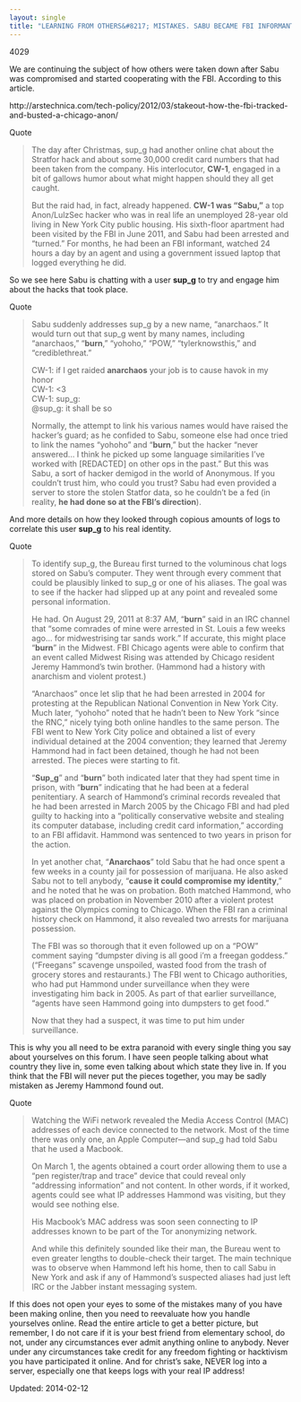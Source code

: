```yaml
---
layout: single
title: "LEARNING FROM OTHERS&#8217; MISTAKES. SABU BECAME FBI INFORMANT AND BETRAYED JEREMY HAMMONd"
---
```

4029


<p>We are continuing the subject of how others were taken down after Sabu was compromised and started cooperating with the FBI. According to this article.</p>
<p>http://arstechnica.com/tech-policy/2012/03/stakeout-how-the-fbi-tracked-and-busted-a-chicago-anon/</p>
<div>
<div>Quote</div>
</div>
<blockquote><p>The day after Christmas, sup_g had another online chat about the Stratfor hack and about some 30,000 credit card numbers that had been taken from the company. His interlocutor, <strong>CW-1</strong>, engaged in a bit of gallows humor about what might happen should they all get caught.</p>
<p>But the raid had, in fact, already happened. <strong>CW-1 was &#8220;Sabu,&#8221;</strong> a top Anon/LulzSec hacker who was in real life an unemployed 28-year old living in New York City public housing. His sixth-floor apartment had been visited by the FBI in June 2011, and Sabu had been arrested and &#8220;turned.&#8221; For months, he had been an FBI informant, watched 24 hours a day by an agent and using a government issued laptop that logged everything he did.</p></blockquote>
<p>So we see here Sabu is chatting with a user <strong>sup_g</strong> to try and engage him about the hacks that took place.</p>
<div>
<div>Quote</div>
</div>
<blockquote><p>Sabu suddenly addresses sup_g by a new name, &#8220;anarchaos.&#8221; It would turn out that sup_g went by many names, including &#8220;anarchaos,&#8221; &#8220;<strong>burn</strong>,&#8221; &#8220;yohoho,&#8221; &#8220;POW,&#8221; &#8220;tylerknowsthis,&#8221; and &#8220;crediblethreat.&#8221;</p>
<p>CW-1: if I get raided <strong>anarchaos</strong> your job is to cause havok in my honor<br/>
CW-1: &lt;3<br/>
CW-1: sup_g:<br/>
@sup_g: it shall be so</p>
<p>Normally, the attempt to link his various names would have raised the hacker&#8217;s guard; as he confided to Sabu, someone else had once tried to link the names &#8220;yohoho&#8221; and &#8220;<strong>burn</strong>,&#8221; but the hacker &#8220;never answered&#8230; I think he picked up some language similarities I&#8217;ve worked with [REDACTED] on other ops in the past.&#8221; But this was Sabu, a sort of hacker demigod in the world of Anonymous. If you couldn&#8217;t trust him, who could you trust? Sabu had even provided a server to store the stolen Statfor data, so he couldn&#8217;t be a fed (in reality, <strong>he had done so at the FBI&#8217;s direction</strong>).</p></blockquote>
<p>And more details on how they looked through copious amounts of logs to correlate this user <strong>sup_g</strong> to his real identity.</p>
<div>
<div>Quote</div>
</div>
<blockquote><p>To identify sup_g, the Bureau first turned to the voluminous chat logs stored on Sabu&#8217;s computer. They went through every comment that could be plausibly linked to sup_g or one of his aliases. The goal was to see if the hacker had slipped up at any point and revealed some personal information.</p>
<p>He had. On August 29, 2011 at 8:37 AM, &#8220;<strong>burn</strong>&#8221; said in an IRC channel that &#8220;some comrades of mine were arrested in St. Louis a few weeks ago&#8230; for midwestrising tar sands work.&#8221; If accurate, this might place &#8220;<strong>burn</strong>&#8221; in the Midwest. FBI Chicago agents were able to confirm that an event called Midwest Rising was attended by Chicago resident Jeremy Hammond&#8217;s twin brother. (Hammond had a history with anarchism and violent protest.)</p>
<p>&#8220;Anarchaos&#8221; once let slip that he had been arrested in 2004 for protesting at the Republican National Convention in New York City. Much later, &#8220;yohoho&#8221; noted that he hadn&#8217;t been to New York &#8220;since the RNC,&#8221; nicely tying both online handles to the same person. The FBI went to New York City police and obtained a list of every individual detained at the 2004 convention; they learned that Jeremy Hammond had in fact been detained, though he had not been arrested. The pieces were starting to fit.</p>
<p>&#8220;<strong>Sup_g</strong>&#8221; and &#8220;<strong>burn</strong>&#8221; both indicated later that they had spent time in prison, with “<strong>burn</strong>” indicating that he had been at a federal penitentiary. A search of Hammond&#8217;s criminal records revealed that he had been arrested in March 2005 by the Chicago FBI and had pled guilty to hacking into a “politically conservative website and stealing its computer database, including credit card information,” according to an FBI affidavit. Hammond was sentenced to two years in prison for the action.</p>
<p>In yet another chat, &#8220;<strong>Anarchaos</strong>&#8221; told Sabu that he had once spent a few weeks in a county jail for possession of marijuana. He also asked Sabu not to tell anybody, “<strong>cause it could compromise my identity</strong>,&#8221; and he noted that he was on probation. Both matched Hammond, who was placed on probation in November 2010 after a violent protest against the Olympics coming to Chicago. When the FBI ran a criminal history check on Hammond, it also revealed two arrests for marijuana possession.</p>
<p>The FBI was so thorough that it even followed up on a &#8220;POW&#8221; comment saying &#8220;dumpster diving is all good i&#8217;m a freegan goddess.&#8221; (&#8220;Freegans&#8221; scavenge unspoiled, wasted food from the trash of grocery stores and restaurants.) The FBI went to Chicago authorities, who had put Hammond under surveillance when they were investigating him back in 2005. As part of that earlier surveillance, “agents have seen Hammond going into dumpsters to get food.”</p>
<p>Now that they had a suspect, it was time to put him under surveillance.</p></blockquote>
<p>This is why you all need to be extra paranoid with every single thing you say about yourselves on this forum. I have seen people talking about what country they live in, some even talking about which state they live in. If you think that the FBI will never put the pieces together, you may be sadly mistaken as Jeremy Hammond found out.</p>
<div>
<div>Quote</div>
</div>
<blockquote><p>Watching the WiFi network revealed the Media Access Control (MAC) addresses of each device connected to the network. Most of the time there was only one, an Apple Computer—and sup_g had told Sabu that he used a Macbook.</p>
<p>On March 1, the agents obtained a court order allowing them to use a &#8220;pen register/trap and trace&#8221; device that could reveal only &#8220;addressing information&#8221; and not content. In other words, if it worked, agents could see what IP addresses Hammond was visiting, but they would see nothing else.</p>
<p>His Macbook&#8217;s MAC address was soon seen connecting to IP addresses known to be part of the Tor anonymizing network.</p>
<p>And while this definitely sounded like their man, the Bureau went to even greater lengths to double-check their target. The main technique was to observe when Hammond left his home, then to call Sabu in New York and ask if any of Hammond&#8217;s suspected aliases had just left IRC or the Jabber instant messaging system.</p></blockquote>
<p>If this does not open your eyes to some of the mistakes many of you have been making online, then you need to reevaluate how you handle yourselves online. Read the entire article to get a better picture, but remember, I do not care if it is your best friend from elementary school, do not, under any circumstances ever admit anything online to anybody. Never under any circumstances take credit for any freedom fighting or hacktivism you have participated it online. And for christ&#8217;s sake, NEVER log into a server, especially one that keeps logs with your real IP address!</p>

Updated: 2014-02-12

